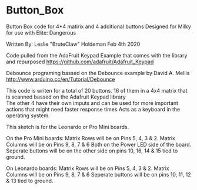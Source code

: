 # Button_Box
Button Box code for 4*4 matirix and 4 additional buttons
Designed for Milky for use with Elite: Dangerous
 
Written By:
Leslie "BruteClaw" Holdeman
Feb 4th 2020   
 
Code pulled from the AdaFruit Keypad Example that comes with the library and repurposed
https://github.com/adafruit/Adafruit_Keypad

Debounce programing bassed on the Debounce example by David A. Mellis
http://www.arduino.cc/en/Tutorial/Debounce
 
This code is writen for a total of 20 buttons.  16 of them in a 4x4 matrix that is scanned bassed on the Adafruit Keypad library  
The other 4 have their own imputs and can be used for more important actions that might need faster response times 
Acts as a keyboard in the operating system.
 
This sketch is for the Leonardo or Pro Mini boards. 

On the Pro Mini boards:
Matrix Rows will be on Pins 5, 4, 3 & 2.
Matrix Columns will be on Pins 9, 8, 7 & 6 
Both on the Power LED side of the board.
Seperate buttons will be on the other side on pins 10, 16, 14 & 15 tied to ground.

On Leonardo boards:
Matrix Rows will be on Pins 5, 4, 3 & 2.
Matrix Columns will be on Pins 9, 8, 7 & 6 
Seperate buttons will be on pins 10, 11, 12 & 13 tied to ground.
